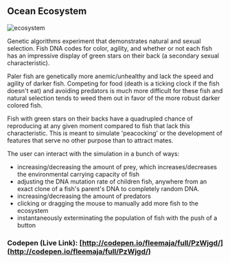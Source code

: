 ## Ocean Ecosystem

![ecosystem](http://res.cloudinary.com/dkw0kkkgd/image/upload/v1471993986/ecosystem_uh7mur.png)

Genetic algorithms experiment that demonstrates natural and sexual selection. Fish DNA codes for color, agility, and whether or not each fish has an impressive display of green stars on their back (a secondary sexual characteristic).

Paler fish are genetically more anemic/unhealthy and lack the speed and agility of darker fish. Competing for food (death is a ticking clock if the fish doesn't eat) and avoiding predators is much more difficult for these fish and natural selection tends to weed them out in favor of the more robust darker colored fish.

Fish with green stars on their backs have a quadrupled chance of reproducing at any given moment compared to fish that lack this characteristic. This is meant to simulate 'peacocking' or the development of features that serve no other purpose than to attract mates.

The user can interact with the simulation in a bunch of ways:
* increasing/decreasing the amount of prey, which increases/decreases the environmental carrying capacity of fish
* adjusting the DNA mutation rate of children fish, anywhere from an exact clone of a fish's parent's DNA to completely random DNA.
* increasing/decreasing the amount of predators
* clicking or dragging the mouse to manually add more fish to the ecosystem
* instantaneously exterminating the population of fish with the push of a button

### Codepen (Live Link): [http://codepen.io/fleemaja/full/PzWjgd/](http://codepen.io/fleemaja/full/PzWjgd/)
